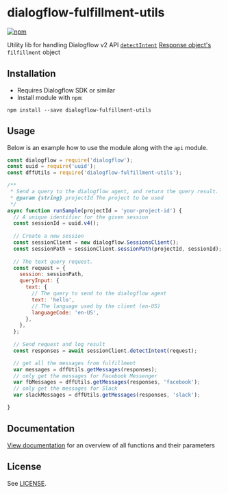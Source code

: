
# dialogflow-fulfillment-utils
[![npm](https://img.shields.io/npm/v/dialogflow-fulfillment-utils.svg)](https://www.npmjs.com/package/dialogflow-fulfillment-utils)

Utility lib for handling Dialogflow v2 API [`detectIntent`](https://cloud.google.com/dialogflow/docs/reference/rest/v2beta1/projects.agent.sessions/detectIntent) [Response object's](https://cloud.google.com/dialogflow/docs/reference/rest/v2beta1/DetectIntentResponse) `filfillment` object

## Installation

* Requires Dialogflow SDK or similar
* Install module with `npm`:
```shell
npm install --save dialogflow-fulfillment-utils
```

## Usage
Below is an example how to use the module along with the `api` module.

```javascript
const dialogflow = require('dialogflow');
const uuid = require('uuid');
const dffUtils = require('dialogflow-fulfillment-utils');

/**
 * Send a query to the dialogflow agent, and return the query result.
 * @param {string} projectId The project to be used
 */
async function runSample(projectId = 'your-project-id') {
  // A unique identifier for the given session
  const sessionId = uuid.v4();
 
  // Create a new session
  const sessionClient = new dialogflow.SessionsClient();
  const sessionPath = sessionClient.sessionPath(projectId, sessionId);
 
  // The text query request.
  const request = {
    session: sessionPath,
    queryInput: {
      text: {
        // The query to send to the dialogflow agent
        text: 'hello',
        // The language used by the client (en-US)
        languageCode: 'en-US',
      },
    },
  };
 
  // Send request and log result
  const responses = await sessionClient.detectIntent(request);

  // get all the messages from fulfillment
  var messages = dffUtils.getMessages(responses);
  // only get the messages for Facebook Messenger
  var fbMessages = dffUtils.getMessages(responses, 'facebook');
  // only get the messages for Slack
  var slackMessages = dffUtils.getMessages(responses, 'slack');

}
```

## Documentation
[View documentation](docs/README.md) for an overview of all functions and their parameters

## License
See [LICENSE](LICENSE).
